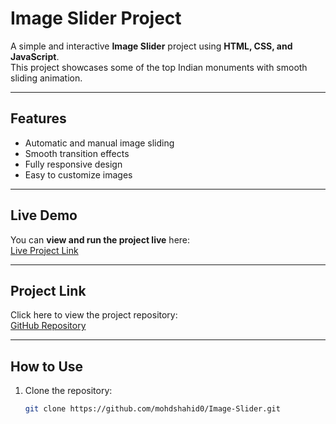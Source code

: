 # Image Slider Project

A simple and interactive **Image Slider** project using **HTML, CSS, and JavaScript**.  
This project showcases some of the top Indian monuments with smooth sliding animation.

---

## Features

- Automatic and manual image sliding  
- Smooth transition effects  
- Fully responsive design  
- Easy to customize images  

---

## Live Demo

You can **view and run the project live** here:  
[Live Project Link](https://mohdshahid0.github.io/Image-Slider/)

---

## Project Link

Click here to view the project repository:  
[GitHub Repository](https://github.com/mohdshahid0/Image-Slider)

---

## How to Use

1. Clone the repository:  
   ```bash
   git clone https://github.com/mohdshahid0/Image-Slider.git
